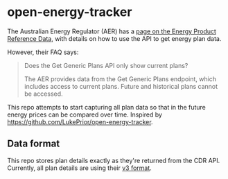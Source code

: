 # open-energy-tracker

The Australian Energy Regulator (AER) has a [page on the Energy Product Reference Data](https://www.aer.gov.au/energy-product-reference-data), with details on how to use the API to get energy plan data.

However, their FAQ says:

> Does the Get Generic Plans API only show current plans?
>
> The AER provides data from the Get Generic Plans endpoint, which includes access to current plans. Future and historical plans cannot be accessed.

This repo attempts to start capturing all plan data so that in the future energy prices can be compared over time.
Inspired by https://github.com/LukePrior/open-energy-tracker.

## Data format

This repo stores plan details exactly as they're returned from the CDR API.
Currently, all plan details are using their [v3 format](https://consumerdatastandardsaustralia.github.io/standards/index.html#get-generic-plan-detail).
